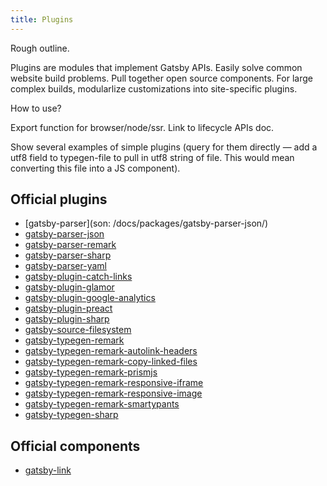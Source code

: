 ```yaml
---
title: Plugins
---
```


Rough outline.

Plugins are modules that implement Gatsby APIs. Easily solve common
website build problems. Pull together open source components. For large
complex builds, modularlize customizations into site-specific plugins.

How to use?

Export function for browser/node/ssr. Link to lifecycle APIs doc.

Show several examples of simple plugins (query for them directly — add a
utf8 field to typegen-file to pull in utf8 string of file. This would
mean converting this file into a JS component).

## Official plugins

* [gatsby-parser](son: /docs/packages/gatsby-parser-json/)
* [gatsby-parser-json](/docs/packages/gatsby-parser-json/)
* [gatsby-parser-remark](/docs/packages/gatsby-parser-remark/)
* [gatsby-parser-sharp](/docs/packages/gatsby-parser-sharp/)
* [gatsby-parser-yaml](/docs/packages/gatsby-parser-yaml/)
* [gatsby-plugin-catch-links](/docs/packages/gatsby-plugin-catch-links/)
* [gatsby-plugin-glamor](/docs/packages/gatsby-plugin-glamor/)
* [gatsby-plugin-google-analytics](/docs/packages/gatsby-plugin-google-analytics/)
* [gatsby-plugin-preact](/docs/packages/gatsby-plugin-preact/)
* [gatsby-plugin-sharp](/docs/packages/gatsby-plugin-sharp/)
* [gatsby-source-filesystem](/docs/packages/gatsby-source-filesystem/)
* [gatsby-typegen-remark](/docs/packages/gatsby-typegen-remark/)
* [gatsby-typegen-remark-autolink-headers](/docs/packages/gatsby-typegen-remark-autolink-headers/)
* [gatsby-typegen-remark-copy-linked-files](/docs/packages/gatsby-typegen-remark-copy-linked-files/)
* [gatsby-typegen-remark-prismjs](/docs/packages/gatsby-typegen-remark-prismjs/)
* [gatsby-typegen-remark-responsive-iframe](/docs/packages/gatsby-typegen-remark-responsive-iframe/)
* [gatsby-typegen-remark-responsive-image](/docs/packages/gatsby-typegen-remark-responsive-image/)
* [gatsby-typegen-remark-smartypants](/docs/packages/gatsby-typegen-remark-smartypants/)
* [gatsby-typegen-sharp](/docs/packages/gatsby-typegen-sharp/)

## Official components

* [gatsby-link](/docs/packages/gatsby-link/)
